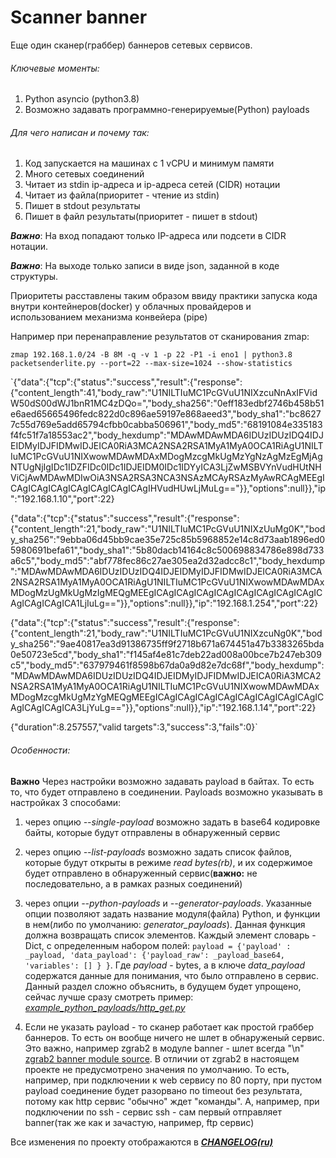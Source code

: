 # Scanner banner
Еще один сканер(граббер) баннеров сетевых сервисов.

###### Ключевые моменты:
1. Python asyncio (python3.8)
2. Возможно задавать программно-генерируемые(Python) payloads


###### Для чего написан и почему так:
1. Код запускается на машинах с 1 vCPU и минимум памяти
2. Много сетевых соединений
3. Читает из stdin ip-адреса и ip-адреса сетей (CIDR) нотации
4. Читает из файла(приоритет - чтение из stdin)
5. Пишет в stdout результаты
6. Пишет в файл результаты(приоритет - пишет в stdout)


**_Важно_**: На вход попадают только IP-адреса или подсети в CIDR нотации.

**_Важно_**: На выходе только записи в виде json, заданной в коде структуры.

Приоритеты расставлены таким образом ввиду практики запуска кода внутри контейнеров(docker) у облачных провайдеров и использованием 
механизма конвейера (pipe)

Например при перенаправление результатов от сканирования zmap:

`zmap 192.168.1.0/24 -B 8M -q -v 1 -p 22 -P1 -i eno1 | python3.8 packetsenderlite.py --port=22 --max-size=1024 --show-statistics
`

`{"data":{"tcp":{"status":"success","result":{"response":{"content_length":41,"body_raw":"U1NILTIuMC1PcGVuU1NIXzcuNnAxIFVidW50dS00dWJ1bnR1MC4zDQo=","body_sha256":"0eff183edbf2746b458b51e6aed65665496fedc822d0c896ae59197e868aeed3","body_sha1":"bc86277c55d769e5add65794cfbb0cabba506961","body_md5":"68191084e335183f4fc51f7a18553ac2","body_hexdump":"MDAwMDAwMDA6IDUzIDUzIDQ4IDJEIDMyIDJFIDMwIDJEICA0RiA3MCA2NSA2RSA1MyA1MyA0OCA1RiAgU1NILTIuMC1PcGVuU1NIXwowMDAwMDAxMDogMzcgMkUgMzYgNzAgMzEgMjAgNTUgNjIgIDc1IDZFIDc0IDc1IDJEIDM0IDc1IDYyICA3LjZwMSBVYnVudHUtNHViCjAwMDAwMDIwOiA3NSA2RSA3NCA3NSAzMCAyRSAzMyAwRCAgMEEgICAgICAgICAgICAgICAgICAgICAgIHVudHUwLjMuLg=="}},"options":null}},"ip":"192.168.1.10","port":22}

{"data":{"tcp":{"status":"success","result":{"response":{"content_length":21,"body_raw":"U1NILTIuMC1PcGVuU1NIXzUuMg0K","body_sha256":"9ebba06d45bb9cae35e725c85b5968852e14c8d73aab1896ed05980691befa61","body_sha1":"5b80dacb14164c8c500698834786e898d733a6c5","body_md5":"abf778fec86c27ae305ea2d32adcc8c1","body_hexdump":"MDAwMDAwMDA6IDUzIDUzIDQ4IDJEIDMyIDJFIDMwIDJEICA0RiA3MCA2NSA2RSA1MyA1MyA0OCA1RiAgU1NILTIuMC1PcGVuU1NIXwowMDAwMDAxMDogMzUgMkUgMzIgMEQgMEEgICAgICAgICAgICAgICAgICAgICAgICAgICAgICAgICAgICA1LjIuLg=="}},"options":null}},"ip":"192.168.1.254","port":22}

{"data":{"tcp":{"status":"success","result":{"response":{"content_length":21,"body_raw":"U1NILTIuMC1PcGVuU1NIXzcuNg0K","body_sha256":"9ae40817ea3d91386735ff9f2718b671a674451a47b3383265bda0e50723e5cd","body_sha1":"f145af4e81c7deb22ad008a00bce7b247eb309c5","body_md5":"637979461f8598b67da0a9d82e7dc68f","body_hexdump":"MDAwMDAwMDA6IDUzIDUzIDQ4IDJEIDMyIDJFIDMwIDJEICA0RiA3MCA2NSA2RSA1MyA1MyA0OCA1RiAgU1NILTIuMC1PcGVuU1NIXwowMDAwMDAxMDogMzcgMkUgMzYgMEQgMEEgICAgICAgICAgICAgICAgICAgICAgICAgICAgICAgICAgICA3LjYuLg=="}},"options":null}},"ip":"192.168.1.14","port":22}

{"duration":8.257557,"valid targets":3,"success":3,"fails":0}`

###### Особенности:

**Важно**  Через настройки возможно задавать payload в байтах. То есть то, что будет отправлено в соединении. 
Payloads возможно указывать в настройках 3 способами:
1. через опцию _--single-payload_ возможно задать в base64 кодировке байты, которые будут отправлены в обнаруженный сервис
2. через опцию _--list-payloads_ возможно задать список файлов, которые будут открыты в режиме _read bytes(rb)_,
и их содержимое будет отправлено в обнаруженный сервис(**важно:** не последовательно, а в рамках разных соединений)
3. через опции _--python-payloads_ и _--generator-payloads_. Указанные опции позволяют задать название модуля(файла) 
Python, и функции в нем(либо по умолчанию: _generator_payloads_). Данная функция должна возвращать список элементов.
Каждый элемент словарь -Dict, с определенным набором полей:
`payload = {'payload' : _payload,
               'data_payload': {'payload_raw': _payload_base64,
                               'variables': []
                               }
               }`.
 Где _payload_ - bytes, а в ключе _data_payload_ содержатся данные для понимания, что было отправлено в сервис.
 Данный раздел сложно объяснить, в будущем будет упрощено, сейчас лучше сразу смотреть пример: 
 [_example_python_payloads/http_get.py_](https://github.com/JohnEskimSmith/PacketSenderLite/blob/master/example_python_payloads/http_get.py)
 
 4. Если не указать payload - то сканер работает как простой граббер баннеров. То есть он вообще ничего не шлет в
 обнаруженый сервис. Это важно, например zgrab2 в модуле banner - шлет всегда "\\n" [zgrab2 banner module source](https://github.com/zmap/zgrab2/blob/6eaaa2fa00331a278875e783f0d2a6aabcb06481/modules/banner/scanner.go#L21). 
В отличии от zgrab2 в настоящем проекте не предусмотрено значения по умолчанию. То есть, например, при подключении
к web сервису по 80 порту, при пустом payload соединение будет разорвано по timeout без результата, потому как http сервис "обычно"
ждет "команды". А, например, при подключении по ssh - сервис ssh - сам первый отправляет 
banner(так же как и зачастую, например, ftp сервис)

Все изменения по проекту отображаются в [**_CHANGELOG(ru)_**](https://github.com/JohnEskimSmith/PacketSenderLite/blob/master/CHANGELOG.ru.md)


 
 
               